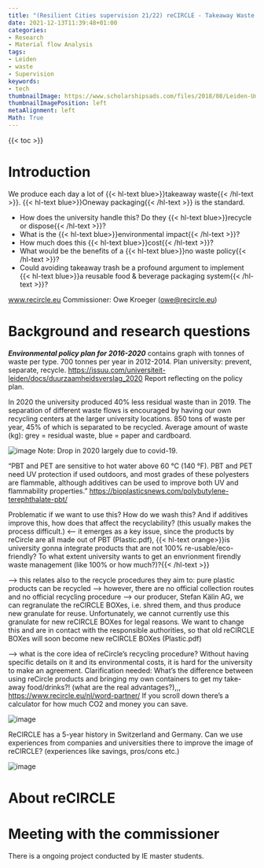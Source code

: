 ```yaml
---
title: "(Resilient Cities supervision 21/22) reCIRCLE - Takeaway Waste Management at the Leiden University"
date: 2021-12-13T11:39:48+01:00
categories:
- Research
- Material flow Analysis
tags:
- Leiden
- waste
- Supervision
keywords:
- tech
thumbnailImage: https://www.scholarshipsads.com/files/2018/08/Leiden-University-Scholarships.png
thumbnailImagePosition: left
metaAlignment: left
Math: True
---
```


<!--more-->
{{< toc >}}
# Introduction
We produce each day a lot of {{< hl-text blue>}}takeaway waste{{< /hl-text >}}. {{< hl-text blue>}}Oneway packaging{{< /hl-text >}} is the standard.
* How does the university handle this? Do they {{< hl-text blue>}}recycle or dispose{{< /hl-text >}}?
* What is the {{< hl-text blue>}}environmental impact{{< /hl-text >}}?
* How much does this {{< hl-text blue>}}cost{{< /hl-text >}}?
* What would be the benefits of a {{< hl-text blue>}}no waste policy{{< /hl-text >}}?
* Could avoiding takeaway trash be a profound argument to implement {{< hl-text blue>}}a reusable food & beverage packaging system{{< /hl-text >}}?

www.recircle.eu
Commissioner: Owe Kroeger (owe@recircle.eu)

# Background and research questions
***Environmental policy plan for 2016-2020*** contains graph with tonnes of waste per type. 700 tonnes per year in 2012-2014. Plan university: prevent, separate, recycle.
https://issuu.com/universiteit-leiden/docs/duurzaamheidsverslag_2020 Report reflecting on the policy plan.

In 2020 the university produced 40% less residual waste than in 2019. The separation of different waste flows is encouraged by having our own recycling centers at the larger university locations. 850 tons of waste per year, 45% of which is separated to be recycled. Average amount of waste (kg): grey = residual waste, blue = paper and cardboard.

![image](https://user-images.githubusercontent.com/65668613/145801665-78517b8c-c2b8-4553-8923-924dfbed00ff.png)
Note: Drop in 2020 largely due to covid-19.

“PBT and PET are sensitive to hot water above 60 °C (140 °F). PBT and PET need UV protection if used outdoors, and most grades of these polyesters are flammable, although additives can be used to improve both UV and flammability properties.” https://bioplasticsnews.com/polybutylene-terephthalate-pbt/

Problematic if we want to use this? How do we wash this? And if additives improve this, how does that affect the recyclability? (this usually makes the process difficult.)
<-- it emerges as a key issue, since the products by reCircle are all made out of PBT (Plastic.pdf), {{< hl-text orange>}}is university gonna integrate products that are not 100% re-usable/eco-friendly? To what extent university wants to get an envrionment firendly waste management (like 100% or how much?)?{{< /hl-text >}}

--> this relates also to the recycle procedures they aim to:
pure plastic products can be recycled --> however, there are no official collection routes and no official recycling procedure --> our producer, Stefan Kälin AG, we can regranulate the reCIRCLE BOXes, i.e. shred them, and thus produce new granulate for reuse.
Unfortunately, we cannot currently use this granulate for new reCIRCLE BOXes for legal reasons. We want to change this and are in contact with the responsible authorities, so that old reCIRCLE BOXes will soon become new reCIRCLE BOXes (Plastic.pdf)

--> what is the core idea of reCircle’s recycling procedure? Without having specific details on it and its environmental costs, it is hard for the university to make an agreement.
Clarification needed: What’s the difference between using reCircle products and bringing my own containers to get my take-away food/drinks?! (what are the real advantages?),,,
https://www.recircle.eu/nl/word-partner/ If you scroll down there’s a calculator for how much CO2 and money you can save.

![image](https://user-images.githubusercontent.com/65668613/145829094-860e16fb-d304-48c7-a7fa-76bc3ba61cf2.png)

ReCIRCLE has a 5-year history in Switzerland and Germany. Can we use experiences from companies and universities there to improve the image of reCIRCLE? (experiences like savings, pros/cons etc.)

![image](https://user-images.githubusercontent.com/65668613/145829355-7c1fc25d-cf6e-4716-85f3-fca39504eea0.png)

# About reCIRCLE











# Meeting with the commissioner
There is a ongoing project conducted by IE master students.
